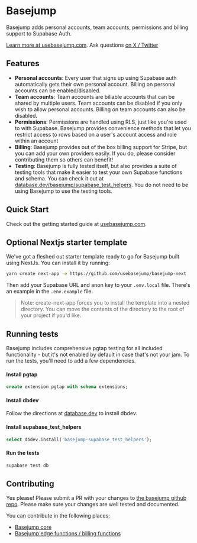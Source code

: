 # Basejump

Basejump adds personal accounts, team accounts, permissions and billing support to Supabase Auth.

[Learn more at usebasejump.com](https://usebasejump.com). Ask questions [on X / Twitter](https://twitter.com/tiniscule)

## Features

- **Personal accounts**: Every user that signs up using Supabase auth automatically gets their own personal account.
  Billing on personal accounts can be enabled/disabled.
- **Team accounts**: Team accounts are billable accounts that can be shared by multiple users. Team accounts can be
  disabled if you only wish to allow personal accounts. Billing on team accounts can also be disabled.
- **Permissions**: Permissions are handled using RLS, just like you're used to with Supabase. Basejump provides
  convenience methods that let you restrict access to rows based on a user's account access and role within an account
- **Billing**: Basejump provides out of the box billing support for Stripe, but you can add your own providers easily.
  If you do, please consider contributing them so others can benefit!
- **Testing**: Basejump is fully tested itself, but also provides a suite of testing tools that make it easier to test
  your own Supabase functions and schema. You can check it out
  at [database.dev/basejump/supabase_test_helpers](https://database.dev/basejump/supabase_test_helpers). You do not need
  to be using Basejump to use the testing tools.

## Quick Start

Check out the getting started guide at [usebasejump.com](https://usebasejump.com).

## Optional Nextjs starter template
We've got a fleshed out starter template ready to go for Basejump built using NextJs.  You can install it by running:

```bash
yarn create next-app -e https://github.com/usebasejump/basejump-next
```

Then add your Supabase URL and anon key to your `.env.local` file. There's an example in the `.env.example` file.

> Note: create-next-app forces you to install the template into a nested directory. You can move the contents of the directory to the root of your project if you'd like.

## Running tests
Basejump includes comprehensive pgtap testing for all included functionality - but it's not enabled by default in case that's not your jam. To run the tests, you'll need to add a few dependencies.

#### Install pgtap

```sql
create extension pgtap with schema extensions;
```

#### Install dbdev
Follow the directions at [database.dev](https://database.dev/supabase/dbdev) to install dbdev.

#### Install supabase_test_helpers

```sql
select dbdev.install('basejump-supabase_test_helpers');
```

#### Run the tests
```bash
supabase test db
```


## Contributing

Yes please! Please submit a PR with your changes to [the basejump github repo](https://github.com/usebasejump/basejump). Please make sure your changes are well tested and documented.

You can contribute in the following places:
- [Basejump core](https://github.com/usebasejump/basejump)
- [Basejump edge functions / billing functions](https://github.com/usebasejump/basejump-deno-packages)